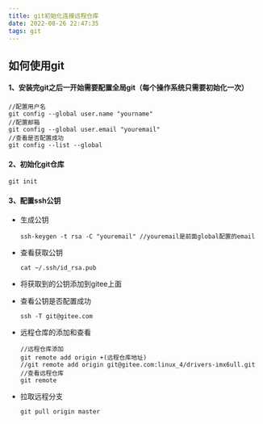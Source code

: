 ```yaml
---
title: git初始化连接远程仓库
date: 2022-08-26 22:47:35
tags: git
---
```


## 如何使用git

#### 1、安装完git之后一开始需要配置全局git（每个操作系统只需要初始化一次）

```
//配置用户名
git config --global user.name "yourname"
//配置邮箱
git config --global user.email "youremail"
//查看是否配置成功
git config --list --global
```

#### 2、初始化git仓库

```
git init
```

#### 3、配置ssh公钥

- 生成公钥

  ```
  ssh-keygen -t rsa -C "youremail" //youremail是前面global配置的email
  ```

- 查看获取公钥

  ```
  cat ~/.ssh/id_rsa.pub
  ```

  

- 将获取到的公钥添加到gitee上面

- 查看公钥是否配置成功

  ```
  ssh -T git@gitee.com
  ```

- 远程仓库的添加和查看

  ```
  //远程仓库添加
  git remote add origin +(远程仓库地址)
  //git remote add origin git@gitee.com:linux_4/drivers-imx6ull.git
  //查看远程仓库
  git remote
  ```

- 拉取远程分支

  ```
  git pull origin master 
  ```

  